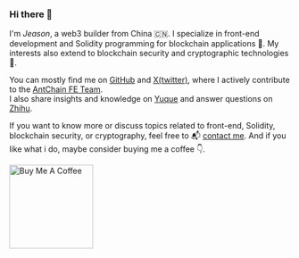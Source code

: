 ### Hi there 👋

I'm *Jeason*, a web3 builder from China 🇨🇳. I specialize in front-end development and Solidity programming for blockchain applications 🚀. My interests also extend to blockchain security and cryptographic technologies 🔐.

You can mostly find me on [GitHub](https://github.com/jeasonstudio) and [X(twitter)](https://twitter.com/jeasonstudio), where I actively contribute to the [AntChain FE Team](https://github.com/antchain-fe).  
I also share insights and knowledge on [Yuque](https://www.yuque.com/jeason/box) and answer questions on [Zhihu](https://www.zhihu.com/people/JeasonStudio/posts).

If you want to know more or discuss topics related to front-end, Solidity, blockchain security, or cryptography, feel free to 📬 [contact me](mailto:me@cowpoke.cc). And if you like what i do, maybe consider buying me a coffee 👇.

<a href="https://www.buymeacoffee.com/jeason" target="_blank"><img src="https://cdn.buymeacoffee.com/buttons/v2/default-red.png" alt="Buy Me A Coffee" width="150" ></a>
